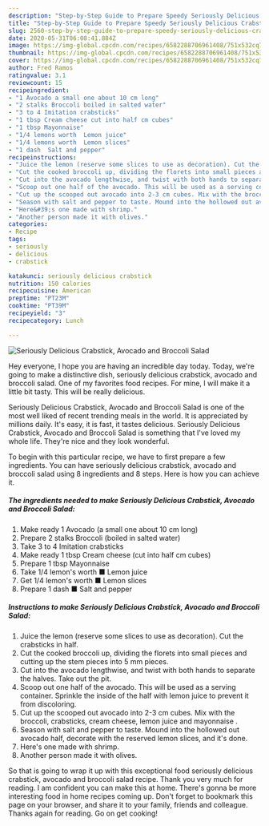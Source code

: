 ```yaml
---
description: "Step-by-Step Guide to Prepare Speedy Seriously Delicious Crabstick, Avocado and Broccoli Salad"
title: "Step-by-Step Guide to Prepare Speedy Seriously Delicious Crabstick, Avocado and Broccoli Salad"
slug: 2560-step-by-step-guide-to-prepare-speedy-seriously-delicious-crabstick-avocado-and-broccoli-salad
date: 2020-05-31T06:08:41.884Z
image: https://img-global.cpcdn.com/recipes/6582288706961408/751x532cq70/seriously-delicious-crabstick-avocado-and-broccoli-salad-recipe-main-photo.jpg
thumbnail: https://img-global.cpcdn.com/recipes/6582288706961408/751x532cq70/seriously-delicious-crabstick-avocado-and-broccoli-salad-recipe-main-photo.jpg
cover: https://img-global.cpcdn.com/recipes/6582288706961408/751x532cq70/seriously-delicious-crabstick-avocado-and-broccoli-salad-recipe-main-photo.jpg
author: Fred Ramos
ratingvalue: 3.1
reviewcount: 15
recipeingredient:
- "1 Avocado a small one about 10 cm long"
- "2 stalks Broccoli boiled in salted water"
- "3 to 4 Imitation crabsticks"
- "1 tbsp Cream cheese cut into half cm cubes"
- "1 tbsp Mayonnaise"
- "1/4 lemons worth  Lemon juice"
- "1/4 lemons worth  Lemon slices"
- "1 dash  Salt and pepper"
recipeinstructions:
- "Juice the lemon (reserve some slices to use as decoration). Cut the crabsticks in half."
- "Cut the cooked broccoli up, dividing the florets into small pieces and cutting up the stem pieces into 5 mm pieces."
- "Cut into the avocado lengthwise, and twist with both hands to separate the halves. Take out the pit."
- "Scoop out one half of the avocado. This will be used as a serving container. Sprinkle the inside of the half with lemon juice to prevent it from discoloring."
- "Cut up the scooped out avocado into 2-3 cm cubes. Mix with the broccoli, crabsticks, cream cheese, lemon juice and mayonnaise ."
- "Season with salt and pepper to taste. Mound into the hollowed out avocado half, decorate with the reserved lemon slices, and it&#39;s done."
- "Here&#39;s one made with shrimp."
- "Another person made it with olives."
categories:
- Recipe
tags:
- seriously
- delicious
- crabstick

katakunci: seriously delicious crabstick 
nutrition: 150 calories
recipecuisine: American
preptime: "PT23M"
cooktime: "PT39M"
recipeyield: "3"
recipecategory: Lunch

---
```



![Seriously Delicious Crabstick, Avocado and Broccoli Salad](https://img-global.cpcdn.com/recipes/6582288706961408/751x532cq70/seriously-delicious-crabstick-avocado-and-broccoli-salad-recipe-main-photo.jpg)

Hey everyone, I hope you are having an incredible day today. Today, we're going to make a distinctive dish, seriously delicious crabstick, avocado and broccoli salad. One of my favorites food recipes. For mine, I will make it a little bit tasty. This will be really delicious.

Seriously Delicious Crabstick, Avocado and Broccoli Salad is one of the most well liked of recent trending meals in the world. It is appreciated by millions daily. It's easy, it is fast, it tastes delicious. Seriously Delicious Crabstick, Avocado and Broccoli Salad is something that I've loved my whole life. They're nice and they look wonderful.




To begin with this particular recipe, we have to first prepare a few ingredients. You can have seriously delicious crabstick, avocado and broccoli salad using 8 ingredients and 8 steps. Here is how you can achieve it.

<!--inarticleads1-->

##### The ingredients needed to make Seriously Delicious Crabstick, Avocado and Broccoli Salad:

1. Make ready 1 Avocado (a small one about 10 cm long)
1. Prepare 2 stalks Broccoli (boiled in salted water)
1. Take 3 to 4 Imitation crabsticks
1. Make ready 1 tbsp Cream cheese (cut into half cm cubes)
1. Prepare 1 tbsp Mayonnaise
1. Take 1/4 lemon&#39;s worth ■ Lemon juice
1. Get 1/4 lemon&#39;s worth ■ Lemon slices
1. Prepare 1 dash ■ Salt and pepper




<!--inarticleads2-->

##### Instructions to make Seriously Delicious Crabstick, Avocado and Broccoli Salad:

1. Juice the lemon (reserve some slices to use as decoration). Cut the crabsticks in half.
1. Cut the cooked broccoli up, dividing the florets into small pieces and cutting up the stem pieces into 5 mm pieces.
1. Cut into the avocado lengthwise, and twist with both hands to separate the halves. Take out the pit.
1. Scoop out one half of the avocado. This will be used as a serving container. Sprinkle the inside of the half with lemon juice to prevent it from discoloring.
1. Cut up the scooped out avocado into 2-3 cm cubes. Mix with the broccoli, crabsticks, cream cheese, lemon juice and mayonnaise .
1. Season with salt and pepper to taste. Mound into the hollowed out avocado half, decorate with the reserved lemon slices, and it&#39;s done.
1. Here&#39;s one made with shrimp.
1. Another person made it with olives.




So that is going to wrap it up with this exceptional food seriously delicious crabstick, avocado and broccoli salad recipe. Thank you very much for reading. I am confident you can make this at home. There's gonna be more interesting food in home recipes coming up. Don't forget to bookmark this page on your browser, and share it to your family, friends and colleague. Thanks again for reading. Go on get cooking!
